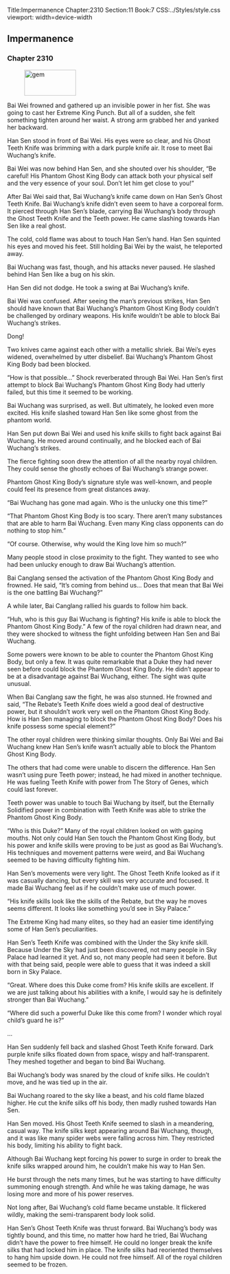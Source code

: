 Title:Impermanence 
Chapter:2310 
Section:11 
Book:7 
CSS:../Styles/style.css 
viewport: width=device-width
  
## Impermanence
### Chapter 2310
  
<figure>
	<img src="../Images/gem.gif" alt="gem" id="gem" width="120" height="60" />
</figure>
  

  
Bai Wei frowned and gathered up an invisible power in her fist. She was going to cast her Extreme King Punch. But all of a sudden, she felt something tighten around her waist. A strong arm grabbed her and yanked her backward.

Han Sen stood in front of Bai Wei. His eyes were so clear, and his Ghost Teeth Knife was brimming with a dark purple knife air. It rose to meet Bai Wuchang’s knife.

Bai Wei was now behind Han Sen, and she shouted over his shoulder, “Be careful! His Phantom Ghost King Body can attack both your physical self and the very essence of your soul. Don’t let him get close to you!”

After Bai Wei said that, Bai Wuchang’s knife came down on Han Sen’s Ghost Teeth Knife. Bai Wuchang’s knife didn’t even seem to have a corporeal form. It pierced through Han Sen’s blade, carrying Bai Wuchang’s body through the Ghost Teeth Knife and the Teeth power. He came slashing towards Han Sen like a real ghost.

The cold, cold flame was about to touch Han Sen’s hand. Han Sen squinted his eyes and moved his feet. Still holding Bai Wei by the waist, he teleported away.

Bai Wuchang was fast, though, and his attacks never paused. He slashed behind Han Sen like a bug on his skin.

Han Sen did not dodge. He took a swing at Bai Wuchang’s knife.

Bai Wei was confused. After seeing the man’s previous strikes, Han Sen should have known that Bai Wuchang’s Phantom Ghost King Body couldn’t be challenged by ordinary weapons. His knife wouldn’t be able to block Bai Wuchang’s strikes.

Dong!

Two knives came against each other with a metallic shriek. Bai Wei’s eyes widened, overwhelmed by utter disbelief. Bai Wuchang’s Phantom Ghost King Body bad been blocked.

“How is that possible…” Shock reverberated through Bai Wei. Han Sen’s first attempt to block Bai Wuchang’s Phantom Ghost King Body had utterly failed, but this time it seemed to be working.

Bai Wuchang was surprised, as well. But ultimately, he looked even more excited. His knife slashed toward Han Sen like some ghost from the phantom world.

Han Sen put down Bai Wei and used his knife skills to fight back against Bai Wuchang. He moved around continually, and he blocked each of Bai Wuchang’s strikes.

The fierce fighting soon drew the attention of all the nearby royal children. They could sense the ghostly echoes of Bai Wuchang’s strange power.

Phantom Ghost King Body’s signature style was well-known, and people could feel its presence from great distances away.

“Bai Wuchang has gone mad again. Who is the unlucky one this time?”

“That Phantom Ghost King Body is too scary. There aren’t many substances that are able to harm Bai Wuchang. Even many King class opponents can do nothing to stop him.”

“Of course. Otherwise, why would the King love him so much?”

Many people stood in close proximity to the fight. They wanted to see who had been unlucky enough to draw Bai Wuchang’s attention.

Bai Canglang sensed the activation of the Phantom Ghost King Body and frowned. He said, “It’s coming from behind us… Does that mean that Bai Wei is the one battling Bai Wuchang?”

A while later, Bai Canglang rallied his guards to follow him back.

“Huh, who is this guy Bai Wuchang is fighting? His knife is able to block the Phantom Ghost King Body.” A few of the royal children had drawn near, and they were shocked to witness the fight unfolding between Han Sen and Bai Wuchang.

Some powers were known to be able to counter the Phantom Ghost King Body, but only a few. It was quite remarkable that a Duke they had never seen before could block the Phantom Ghost King Body. He didn’t appear to be at a disadvantage against Bai Wuchang, either. The sight was quite unusual.

When Bai Canglang saw the fight, he was also stunned. He frowned and said, “The Rebate’s Teeth Knife does wield a good deal of destructive power, but it shouldn’t work very well on the Phantom Ghost King Body. How is Han Sen managing to block the Phantom Ghost King Body? Does his knife possess some special element?”

The other royal children were thinking similar thoughts. Only Bai Wei and Bai Wuchang knew Han Sen’s knife wasn’t actually able to block the Phantom Ghost King Body.

The others that had come were unable to discern the difference. Han Sen wasn’t using pure Teeth power; instead, he had mixed in another technique. He was fueling Teeth Knife with power from The Story of Genes, which could last forever.

Teeth power was unable to touch Bai Wuchang by itself, but the Eternally Solidified power in combination with Teeth Knife was able to strike the Phantom Ghost King Body.

“Who is this Duke?” Many of the royal children looked on with gaping mouths. Not only could Han Sen touch the Phantom Ghost King Body, but his power and knife skills were proving to be just as good as Bai Wuchang’s. His techniques and movement patterns were weird, and Bai Wuchang seemed to be having difficulty fighting him.

Han Sen’s movements were very light. The Ghost Teeth Knife looked as if it was casually dancing, but every skill was very accurate and focused. It made Bai Wuchang feel as if he couldn’t make use of much power.

“His knife skills look like the skills of the Rebate, but the way he moves seems different. It looks like something you’d see in Sky Palace.”

The Extreme King had many elites, so they had an easier time identifying some of Han Sen’s peculiarities.

Han Sen’s Teeth Knife was combined with the Under the Sky knife skill. Because Under the Sky had just been discovered, not many people in Sky Palace had learned it yet. And so, not many people had seen it before. But with that being said, people were able to guess that it was indeed a skill born in Sky Palace.

“Great. Where does this Duke come from? His knife skills are excellent. If we are just talking about his abilities with a knife, I would say he is definitely stronger than Bai Wuchang.”

“Where did such a powerful Duke like this come from? I wonder which royal child’s guard he is?”

…

Han Sen suddenly fell back and slashed Ghost Teeth Knife forward. Dark purple knife silks floated down from space, wispy and half-transparent. They meshed together and began to bind Bai Wuchang.

Bai Wuchang’s body was snared by the cloud of knife silks. He couldn’t move, and he was tied up in the air.

Bai Wuchang roared to the sky like a beast, and his cold flame blazed higher. He cut the knife silks off his body, then madly rushed towards Han Sen.

Han Sen moved. His Ghost Teeth Knife seemed to slash in a meandering, casual way. The knife silks kept appearing around Bai Wuchang, though, and it was like many spider webs were falling across him. They restricted his body, limiting his ability to fight back.

Although Bai Wuchang kept forcing his power to surge in order to break the knife silks wrapped around him, he couldn’t make his way to Han Sen.

He burst through the nets many times, but he was starting to have difficulty summoning enough strength. And while he was taking damage, he was losing more and more of his power reserves.

Not long after, Bai Wuchang’s cold flame became unstable. It flickered wildly, making the semi-transparent body look solid.

Han Sen’s Ghost Teeth Knife was thrust forward. Bai Wuchang’s body was tightly bound, and this time, no matter how hard he tried, Bai Wuchang didn’t have the power to free himself. He could no longer break the knife silks that had locked him in place. The knife silks had reoriented themselves to hang him upside down. He could not free himself. All of the royal children seemed to be frozen.